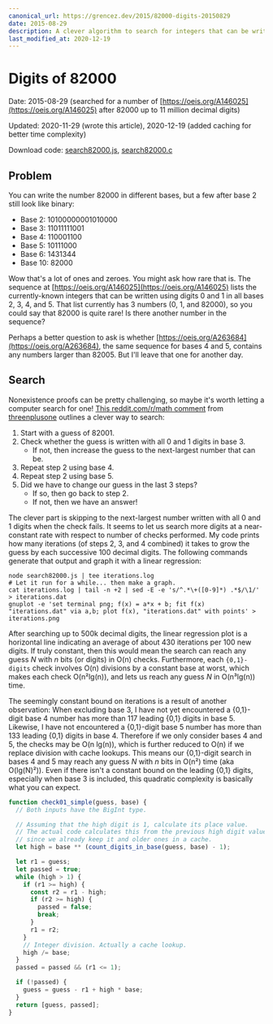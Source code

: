 ```yaml
---
canonical_url: https://grencez.dev/2015/82000-digits-20150829
date: 2015-08-29
description: A clever algorithm to search for integers that can be written with ones and zeroes in several bases.
last_modified_at: 2020-12-19
---
```


# Digits of 82000

Date: 2015-08-29 (searched for a number of [https://oeis.org/A146025](https://oeis.org/A146025) after 82000 up to 11 million decimal digits)

Updated: 2020-11-29 (wrote this article), 2020-12-19 (added caching for better time complexity)

Download code: [search82000.js](search82000.js), [search82000.c](search82000.c)

## Problem

You can write the number 82000 in different bases, but a few after base 2 still look like binary:

* Base 2: 10100000001010000
* Base 3: 11011111001
* Base 4: 110001100
* Base 5: 10111000
* Base 6: 1431344
* Base 10: 82000

Wow that's a lot of ones and zeroes.
You might ask how rare that is.
The sequence at [https://oeis.org/A146025](https://oeis.org/A146025) lists the currently-known integers that can be written using digits 0 and 1 in all bases 2, 3, 4, and 5.
That list currently has 3 numbers (0, 1, and 82000), so you could say that 82000 is quite rare!
Is there another number in the sequence?

Perhaps a better question to ask is whether [https://oeis.org/A263684](https://oeis.org/A263684), the same sequence for bases 4 and 5, contains any numbers larger than 82005.
But I'll leave that one for another day.

## Search

Nonexistence proofs can be pretty challenging, so maybe it's worth letting a computer search for one!
[This reddit.com/r/math comment](https://www.reddit.com/r/math/comments/36jq0k/a_curious_property_of_82000/crf0pkn) from [threenplusone](https://www.reddit.com/user/threenplusone/) outlines a clever way to search:

1. Start with a guess of 82001.
2. Check whether the guess is written with all 0 and 1 digits in base 3.
   * If not, then increase the guess to the next-largest number that can be.
3. Repeat step 2 using base 4.
4. Repeat step 2 using base 5.
5. Did we have to change our guess in the last 3 steps?
   * If so, then go back to step 2.
   * If not, then we have an answer!

The clever part is skipping to the next-largest number written with all 0 and 1 digits when the check fails.
It seems to let us search more digits at a near-constant rate with respect to number of checks performed.
My code prints how many iterations (of steps 2, 3, and 4 combined) it takes to grow the guess by each successive 100 decimal digits.
The following commands generate that output and graph it with a linear regression:

```shell
node search82000.js | tee iterations.log
# Let it run for a while... then make a graph.
cat iterations.log | tail -n +2 | sed -E -e 's/^.*\+([0-9]*) .*$/\1/' > iterations.dat
gnuplot -e 'set terminal png; f(x) = a*x + b; fit f(x) "iterations.dat" via a,b; plot f(x), "iterations.dat" with points' > iterations.png
```

After searching up to 500k decimal digits, the linear regression plot is a horizontal line indicating an average of about 430 iterations per 100 new digits.
If truly constant, then this would mean the search can reach any guess *N* with *n* bits (or digits) in O(n) checks.
Furthermore, each `{0,1}-digits` check involves O(n) divisions by a constant base at worst, which makes each check O(n&sup2;lg(n)), and lets us reach any guess *N* in O(n&sup3;lg(n)) time.

The seemingly constant bound on iterations is a result of another observation: When excluding base 3, I have not yet encountered a {0,1}-digit base 4 number has more than 117 leading {0,1} digits in base 5.
Likewise, I have not encountered a {0,1}-digit base 5 number has more than 133 leading {0,1} digits in base 4.
Therefore if we only consider bases 4 and 5, the checks may be O(n lg(n)), which is further reduced to O(n) if we replace division with cache lookups.
This means our {0,1}-digit search in bases 4 and 5 may reach any guess *N* with *n* bits in O(n&sup2;) time (aka O(lg(N)&sup2;)).
Even if there isn't a constant bound on the leading {0,1} digits, especially when base 3 is included, this quadratic complexity is basically what you can expect.

```javascript
function check01_simple(guess, base) {
  // Both inputs have the BigInt type.

  // Assuming that the high digit is 1, calculate its place value.
  // The actual code calculates this from the previous high digit value
  // since we already keep it and older ones in a cache.
  let high = base ** (count_digits_in_base(guess, base) - 1);

  let r1 = guess;
  let passed = true;
  while (high > 1) {
    if (r1 >= high) {
      const r2 = r1 - high;
      if (r2 >= high) {
        passed = false;
        break;
      }
      r1 = r2;
    }
    // Integer division. Actually a cache lookup.
    high /= base;
  }
  passed = passed && (r1 <= 1);

  if (!passed) {
    guess = guess - r1 + high * base;
  }
  return [guess, passed];
}
```
